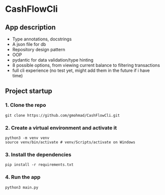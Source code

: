 # CashFlowCli

## App description

- Type annotations, docstrings
- A json file for db
- Repository design pattern
- OOP
- pydantic for data validation/type hinting
- 8 possible options, from viewing current balance to filtering transactions
- full cli experience
(no test yet, might add them in the future if i have time)


## Project startup

### 1. Clone the repo
```
git clone https://github.com/gmohmad/CashFlowCli.git
```

### 2. Create a virtual environment and activate it
```
python3 -m venv venv
source venv/bin/activate # venv/Scripts/activate on Windows
```

### 3. Install the dependencies
```
pip install -r requirements.txt
```

### 4. Run the app
```
python3 main.py
```
